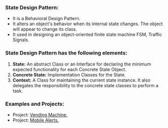 ### State Design Pattern:
- It is a Behavioral Design Pattern.
- It alters an object's behavior when its internal state changes. The object will appear to change its class.
- It used in designing an object-oriented finite state machine FSM, Traffic Signals.
	
	
### State Design Pattern has the following elements:
1. <b>State:</b> An abstract Class or an Interface for declaring the minimum expected functionality for each Concrete State Object.
2. <b>Concrete State:</b> Implementation Classes for the State.
3. <b>Context:</b> A Class  for maintaining the current state instance. It also delegates the responsibility to the concrete state classes to perform a task.


### Examples and Projects:
- Project:	[Vending Machine.](/src/main/java/behavioralDesignPatterns/stateDesignPattern/projectVendingMachine/Main/Main.java)
- Project:	[Mobile Alerts.](/src/main/java/behavioralDesignPatterns/stateDesignPattern/projectMobileAlerts/Main/Main.java)